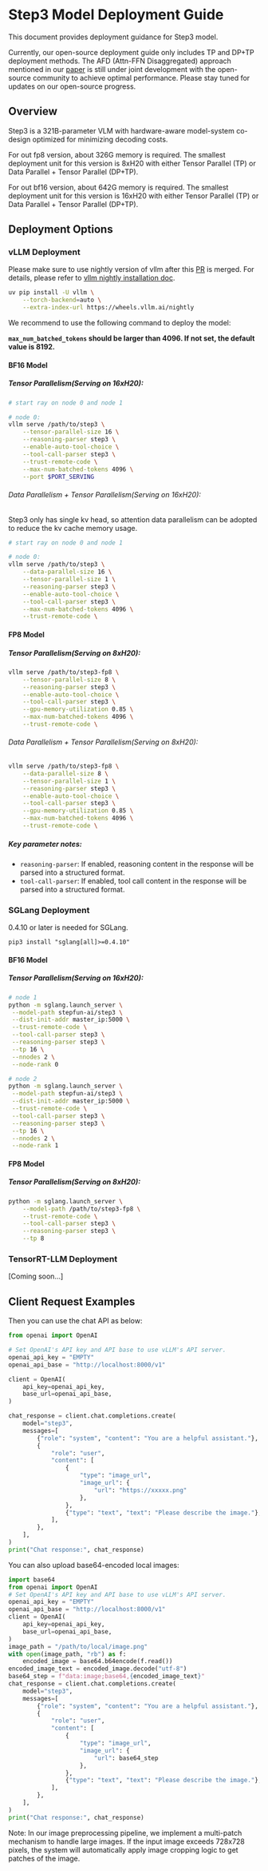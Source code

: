 # Step3 Model Deployment Guide

This document provides deployment guidance for Step3 model.

Currently, our open-source deployment guide only includes TP and DP+TP deployment methods. The AFD (Attn-FFN Disaggregated) approach mentioned in our [paper](https://arxiv.org/abs/2507.19427) is still under joint development with the open-source community to achieve optimal performance. Please stay tuned for updates on our open-source progress.

## Overview

Step3 is a 321B-parameter VLM with hardware-aware model-system co-design optimized for minimizing decoding costs. 

For out fp8 version, about 326G memory is required.
The smallest deployment unit for this version is 8xH20 with either Tensor Parallel (TP) or Data Parallel + Tensor Parallel (DP+TP).

For out bf16 version, about 642G memory is required.
The smallest deployment unit for this version is 16xH20 with either Tensor Parallel (TP) or Data Parallel + Tensor Parallel (DP+TP).

## Deployment Options

### vLLM Deployment

Please make sure to use nightly version of vllm after this [PR](https://github.com/vllm-project/vllm/pull/21998) is merged. For details, please refer to [vllm nightly installation doc](https://docs.vllm.ai/en/latest/getting_started/installation/gpu.html#pre-built-wheels).
```bash
uv pip install -U vllm \
    --torch-backend=auto \
    --extra-index-url https://wheels.vllm.ai/nightly
```

We recommend to use the following command to deploy the model:

**`max_num_batched_tokens` should be larger than 4096. If not set, the default value is 8192.**

#### BF16 Model
##### Tensor Parallelism(Serving on 16xH20):

```bash
# start ray on node 0 and node 1

# node 0:
vllm serve /path/to/step3 \
    --tensor-parallel-size 16 \
    --reasoning-parser step3 \
    --enable-auto-tool-choice \
    --tool-call-parser step3 \
    --trust-remote-code \
    --max-num-batched-tokens 4096 \
    --port $PORT_SERVING
```

###### Data Parallelism + Tensor Parallelism(Serving on 16xH20):
Step3 only has single kv head, so attention data parallelism can be adopted to reduce the kv cache memory usage.

```bash
# start ray on node 0 and node 1

# node 0:
vllm serve /path/to/step3 \
    --data-parallel-size 16 \
    --tensor-parallel-size 1 \
    --reasoning-parser step3 \
    --enable-auto-tool-choice \
    --tool-call-parser step3 \
    --max-num-batched-tokens 4096 \
    --trust-remote-code \
```

#### FP8 Model
##### Tensor Parallelism(Serving on 8xH20):

```bash
vllm serve /path/to/step3-fp8 \
    --tensor-parallel-size 8 \
    --reasoning-parser step3 \
    --enable-auto-tool-choice \
    --tool-call-parser step3 \
    --gpu-memory-utilization 0.85 \
    --max-num-batched-tokens 4096 \
    --trust-remote-code \
```

###### Data Parallelism + Tensor Parallelism(Serving on 8xH20):

```bash
vllm serve /path/to/step3-fp8 \
    --data-parallel-size 8 \
    --tensor-parallel-size 1 \
    --reasoning-parser step3 \
    --enable-auto-tool-choice \
    --tool-call-parser step3 \
    --gpu-memory-utilization 0.85 \
    --max-num-batched-tokens 4096 \
    --trust-remote-code \
```


##### Key parameter notes:

* `reasoning-parser`: If enabled, reasoning content in the response will be parsed into a structured format.
* `tool-call-parser`: If enabled, tool call content in the response will be parsed into a structured format.

### SGLang Deployment

0.4.10 or later is needed for SGLang.

```
pip3 install "sglang[all]>=0.4.10"
```

#### BF16 Model
##### Tensor Parallelism(Serving on 16xH20):

```bash
# node 1
python -m sglang.launch_server \
 --model-path stepfun-ai/step3 \
 --dist-init-addr master_ip:5000 \
 --trust-remote-code \
 --tool-call-parser step3 \
 --reasoning-parser step3 \
 --tp 16 \
 --nnodes 2 \
 --node-rank 0

# node 2
python -m sglang.launch_server \
 --model-path stepfun-ai/step3 \
 --dist-init-addr master_ip:5000 \
 --trust-remote-code \
 --tool-call-parser step3 \
 --reasoning-parser step3 \
 --tp 16 \
 --nnodes 2 \
 --node-rank 1
```

#### FP8 Model
##### Tensor Parallelism(Serving on 8xH20):

```bash
python -m sglang.launch_server \
    --model-path /path/to/step3-fp8 \
    --trust-remote-code \
    --tool-call-parser step3 \
    --reasoning-parser step3 \
    --tp 8
```


### TensorRT-LLM Deployment

[Coming soon...]


## Client Request Examples

Then you can use the chat API as below:
```python
from openai import OpenAI

# Set OpenAI's API key and API base to use vLLM's API server.
openai_api_key = "EMPTY"
openai_api_base = "http://localhost:8000/v1"

client = OpenAI(
    api_key=openai_api_key,
    base_url=openai_api_base,
)

chat_response = client.chat.completions.create(
    model="step3",
    messages=[
        {"role": "system", "content": "You are a helpful assistant."},
        {
            "role": "user",
            "content": [
                {
                    "type": "image_url",
                    "image_url": {
                        "url": "https://xxxxx.png"
                    },
                },
                {"type": "text", "text": "Please describe the image."},
            ],
        },
    ],
)
print("Chat response:", chat_response)
```
You can also upload base64-encoded local images:

```python
import base64
from openai import OpenAI
# Set OpenAI's API key and API base to use vLLM's API server.
openai_api_key = "EMPTY"
openai_api_base = "http://localhost:8000/v1"
client = OpenAI(
    api_key=openai_api_key,
    base_url=openai_api_base,
)
image_path = "/path/to/local/image.png"
with open(image_path, "rb") as f:
    encoded_image = base64.b64encode(f.read())
encoded_image_text = encoded_image.decode("utf-8")
base64_step = f"data:image;base64,{encoded_image_text}"
chat_response = client.chat.completions.create(
    model="step3",
    messages=[
        {"role": "system", "content": "You are a helpful assistant."},
        {
            "role": "user",
            "content": [
                {
                    "type": "image_url",
                    "image_url": {
                        "url": base64_step
                    },
                },
                {"type": "text", "text": "Please describe the image."},
            ],
        },
    ],
)
print("Chat response:", chat_response)

```

Note: In our image preprocessing pipeline, we implement a multi-patch mechanism to handle large images. If the input image exceeds 728x728 pixels, the system will automatically apply image cropping logic to get patches of the image.
